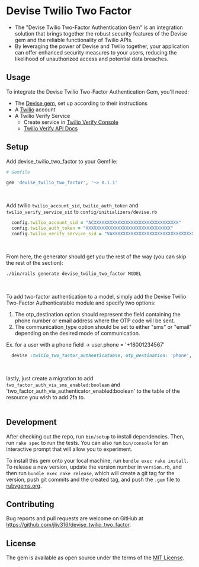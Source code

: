 # Devise Twilio Two Factor
- The "Devise Twilio Two-Factor Authentication Gem" is an integration solution that brings together the robust security features of the Devise gem and the reliable functionality of Twilio APIs.
- By leveraging the power of Devise and Twilio together, your application can offer enhanced security measures to your users, reducing the likelihood of unauthorized access and potential data breaches.


## Usage

To integrate the Devise Twilio Two-Factor Authentication Gem, you'll need:

- The [Devise gem](https://github.com/heartcombo/devise), set up according to their instructions
- A [Twilio](https://www.twilio.com/try-twilio) account
- A Twilio Verify Service
  - Create service in [Twilio Verify Console](https://www.twilio.com/console/verify/services)
  - [Twilio Verify API Docs](https://www.twilio.com/docs/verify/api)

## Setup
Add devise_twilio_two_factor to your Gemfile:
<br/>

```ruby
# Gemfile

gem 'devise_twilio_two_factor', '~> 0.1.1'
```
<br/>

Add twilio `twilio_account_sid`, `twilio_auth_token` and `twilio_verify_service_sid` to `config/initializers/devise.rb`
```ruby
  config.twilio_account_sid = "ACXXXXXXXXXXXXXXXXXXXXXXXXXXXXXXXX"
  config.twilio_auth_token = "XXXXXXXXXXXXXXXXXXXXXXXXXXXXXXXX"
  config.twilio_verify_service_sid = "VAXXXXXXXXXXXXXXXXXXXXXXXXXXXXXXXX"
```
<br/>

From here, the generator should get you the rest of the way (you can skip the rest of the section):
```bash
./bin/rails generate devise_twilio_two_factor MODEL
```
<br/>

To add two-factor authentication to a model, simply add the Devise Twilio Two-Factor Authenticatable module and specify two options:

1) The otp_destination option should represent the field containing the phone number or email address where the OTP code will be sent.
2) The communication_type option should be set to either "sms" or "email" depending on the desired mode of communication.

Ex. for a user with a phone field -> user.phone = '+18001234567'
```ruby
  devise :twilio_two_factor_authenticatable, otp_destination: 'phone', communication_type: "sms"
```
<br/>

lastly, just create a migration to add  `two_factor_auth_via_sms_enabled:boolean` and 'two_factor_auth_via_authenticator_enabled:boolean' to the table of the resource you wish to add 2fa to.
<br/><br/>
## Development

After checking out the repo, run `bin/setup` to install dependencies. Then, run `rake spec` to run the tests. You can also run `bin/console` for an interactive prompt that will allow you to experiment.

To install this gem onto your local machine, run `bundle exec rake install`. To release a new version, update the version number in `version.rb`, and then run `bundle exec rake release`, which will create a git tag for the version, push git commits and the created tag, and push the `.gem` file to [rubygems.org](https://rubygems.org).

## Contributing

Bug reports and pull requests are welcome on GitHub at https://github.com/jliv316/devise_twilio_two_factor.

## License

The gem is available as open source under the terms of the [MIT License](https://opensource.org/licenses/MIT).

